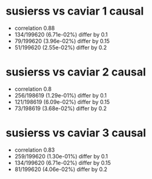 # susierss vs caviar  1 causal

- correlation 0.88
- 134/199620 (6.71e-02%) differ by 0.1
- 79/199620 (3.96e-02%) differ by 0.15
- 51/199620 (2.55e-02%) differ by 0.2


# susierss vs caviar  2 causal

- correlation 0.8
- 256/198619 (1.29e-01%) differ by 0.1
- 121/198619 (6.09e-02%) differ by 0.15
- 73/198619 (3.68e-02%) differ by 0.2


# susierss vs caviar  3 causal

- correlation 0.83
- 259/199620 (1.30e-01%) differ by 0.1
- 134/199620 (6.71e-02%) differ by 0.15
- 81/199620 (4.06e-02%) differ by 0.2


